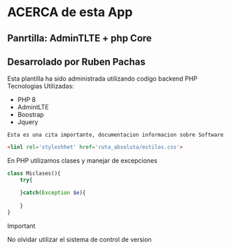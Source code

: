 # ACERCA de esta App
## Panrtilla: AdminTLTE + php Core
## Desarrolado por Ruben Pachas 

Esta plantilla ha sido administrada utilizando  codigo backend PHP
Tecnologias Utilizadas:
- PHP 8
- AdmintLTE
- Boostrap
- Jquery 

```
Esta es una cita importante, documentacion informacion sobre Software
```
```html
<linl rel='styleshhet' href='ruta_absoluta/estilos.css'>
```
En PHP utilizamos clases y manejar de excepciones
```php
class Miclases(){
    try{

    }catch(Exception $e){
        
    }
}
```
>[!IMPORTANT]
>No olvidar utilizar el sistema de control de version 